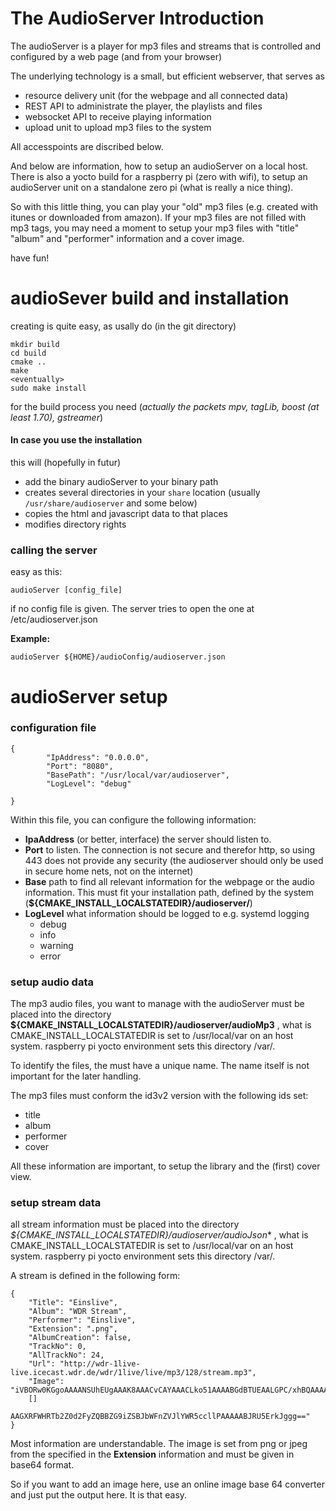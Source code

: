# The AudioServer Introduction

The audioServer is a player for mp3 files and streams that is controlled and configured by a web page (and from your browser)

The underlying technology is a small, but efficient webserver, that serves as 
* resource delivery unit (for the webpage and all connected data) 
* REST API to administrate the player, the playlists and files
* websocket API to receive playing information
* upload unit to upload mp3 files to the system

All accesspoints are discribed below.

And below are information, how to setup an audioServer on a local host. There is also a yocto build for a raspberry pi (zero with wifi), to setup an audioServer unit on a standalone zero pi (what is really a nice thing).

So with this little thing, you can play your "old" mp3 files (e.g. created with itunes or downloaded from amazon). If your mp3 files are not filled with mp3 tags, you may need a moment to setup your mp3 files with "title" "album" and "performer" information and a cover image.

have fun!

# audioSever build and installation
creating is quite easy, as usally do (in the git directory)
```
mkdir build
cd build
cmake ..
make
<eventually>
sudo make install
```

for the build process you need (*actually the packets mpv, tagLib, boost (at least 1.70), gstreamer*) 

#### In case you use the installation
this will (hopefully in futur) 

 - add the binary audioServer to your binary path
 - creates several directories in your `share` location (usually `/usr/share/audioserver` and some below)
 - copies the html and javascript data to that places
 - modifies directory rights  

### calling the server
easy as this:
```
audioServer [config_file]
```

if no config file is given. The server tries to open the one at /etc/audioserver.json

**Example:**
```
audioServer ${HOME}/audioConfig/audioserver.json
```

# audioServer setup

### configuration file

```
{
        "IpAddress": "0.0.0.0",
        "Port": "8080",
        "BasePath": "/usr/local/var/audioserver",
        "LogLevel": "debug"

}
```

Within this file, you can configure the following information:

* **IpaAddress** (or better, interface) the server should listen to.
* **Port** to listen. The connection is not secure and therefor http, so using 443 does not provide any security (the audioserver should only be used in secure home nets, not on the internet)
* **Base** path to find all relevant information for the webpage or the audio information. This must fit your installation path, defined by the system (**${CMAKE_INSTALL_LOCALSTATEDIR}/audioserver/**)
* **LogLevel** what information should be logged to e.g. systemd logging
  * debug
  * info
  * warning
  * error

### setup audio data

The mp3 audio files, you want to manage with the audioServer must be placed into the directory **${CMAKE_INSTALL_LOCALSTATEDIR}/audioserver/audioMp3** , what is CMAKE_INSTALL_LOCALSTATEDIR is set to /usr/local/var on an host system. raspberry pi yocto environment sets this directory /var/.

To identify the files, the must have a unique name. The name itself is not important for the later handling.

The mp3 files must conform the id3v2 version with the following ids set:

* title
* album
* performer
* cover

All these information are important, to setup the library and the (first) cover view.

### setup stream data

all stream information must be placed into the directory *${CMAKE_INSTALL_LOCALSTATEDIR}/audioserver/audioJson** , what is CMAKE_INSTALL_LOCALSTATEDIR is set to /usr/local/var on an host system. raspberry pi yocto environment sets this directory /var/.

A stream is defined in the following form:
```
{
    "Title": "Einslive",
    "Album": "WDR Stream",
    "Performer": "Einslive",
    "Extension": ".png",
    "AlbumCreation": false,
    "TrackNo": 0,
    "AllTrackNo": 24,
    "Url": "http://wdr-1live-live.icecast.wdr.de/wdr/1live/live/mp3/128/stream.mp3",
    "Image": "iVBORw0KGgoAAAANSUhEUgAAAK8AAACvCAYAAACLko51AAAABGdBTUEAALGPC/xhBQAAAA
    []
    AAGXRFWHRTb2Z0d2FyZQBBZG9iZSBJbWFnZVJlYWR5ccllPAAAAABJRU5ErkJggg=="
}
```
Most information are understandable. The image is set from png or jpeg from the specified in the **Extension** information and must be given in base64 format. 

So if you want to add an image here, use an online image base 64 converter and just put the output here. It is that easy.

